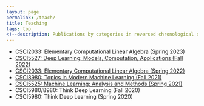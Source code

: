 ```yaml
---
layout: page
permalink: /teach/
title: Teaching
tags: top
<!--description: Publications by categories in reversed chronological order. -->
---
```


- CSCI2033: Elementary Computational Linear Algebra (Spring 2023)  
- [CSCI5527: Deep Learning: Models, Computation, Applications (Fall 2022)](DL-Fall-2022)
- [CSCI2033: Elementary Computational Linear Algebra (Spring 2022)](LA-Spring-2022)
- [CSCI8980: Topics in Modern Machine Learning (Fall 2021)](TMML-Fall-2021)
- [CSCI5525: Machine Learning: Analysis and Methods (Spring 2021)](ML-Spring-2021)
- CSCI5980/8980: Think Deep Learning (Fall 2020)
- CSCI5980: Think Deep Learning (Spring 2020)
